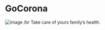 # GoCorona
![image](https://user-images.githubusercontent.com/99135589/152692015-cd585510-da4b-4bee-b84b-00489ff178b6.svg)
/br Take care of yours family’s health.
